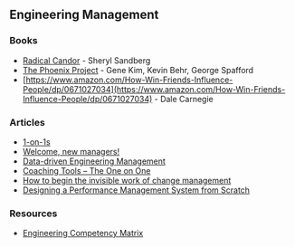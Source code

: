 ## Engineering Management

### Books

- [Radical Candor](https://www.radicalcandor.com/) - Sheryl Sandberg
- [The Phoenix Project](https://www.amazon.com/Phoenix-Project-DevOps-Helping-Business-ebook/dp/B078Y98RG8/) -  Gene Kim,  Kevin Behr, George Spafford
- [https://www.amazon.com/How-Win-Friends-Influence-People/dp/0671027034](https://www.amazon.com/How-Win-Friends-Influence-People/dp/0671027034) - Dale Carnegie

### Articles

- [1-on-1s](https://github.com/LappleApple/awesome-leading-and-managing/blob/master/One-on-Ones.md)
- [Welcome, new managers!](https://www.officevibe.com/complete-guide-new-manager)
- [Data-driven Engineering Management](https://www.gitprime.com/content/gitprime-data-driven-management.original.pdf)
- [Coaching Tools – The One on One](https://svpg.com/coaching-tools-the-one-on-one/)
- [How to begin the invisible work of change management](https://qz.com/work/1542486/change-management-advice-from-the-trenches/)
- [Designing a Performance Management System from Scratch](https://blog.gitprime.com/designing-performance-management-systems/)

### Resources

- [Engineering Competency Matrix](https://docs.google.com/spreadsheets/d/131XZCEb8LoXqy79WWrhCX4sBnGhCM1nAIz4feFZJsEo/htmlview)
